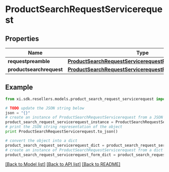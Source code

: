 # ProductSearchRequestServicerequest


## Properties

Name | Type | Description | Notes
------------ | ------------- | ------------- | -------------
**requestpreamble** | [**ProductSearchRequestServicerequestRequestpreamble**](ProductSearchRequestServicerequestRequestpreamble.md) |  | [optional] 
**productsearchrequest** | [**ProductSearchRequestServicerequestProductsearchrequest**](ProductSearchRequestServicerequestProductsearchrequest.md) |  | [optional] 

## Example

```python
from xi.sdk.resellers.models.product_search_request_servicerequest import ProductSearchRequestServicerequest

# TODO update the JSON string below
json = "{}"
# create an instance of ProductSearchRequestServicerequest from a JSON string
product_search_request_servicerequest_instance = ProductSearchRequestServicerequest.from_json(json)
# print the JSON string representation of the object
print ProductSearchRequestServicerequest.to_json()

# convert the object into a dict
product_search_request_servicerequest_dict = product_search_request_servicerequest_instance.to_dict()
# create an instance of ProductSearchRequestServicerequest from a dict
product_search_request_servicerequest_form_dict = product_search_request_servicerequest.from_dict(product_search_request_servicerequest_dict)
```
[[Back to Model list]](../README.md#documentation-for-models) [[Back to API list]](../README.md#documentation-for-api-endpoints) [[Back to README]](../README.md)


